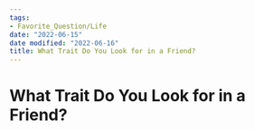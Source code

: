 ```yaml
---
tags:
- Favorite_Question/Life
date: "2022-06-15"
date modified: "2022-06-16"
title: What Trait Do You Look for in a Friend?
---
```


# What Trait Do You Look for in a Friend?
